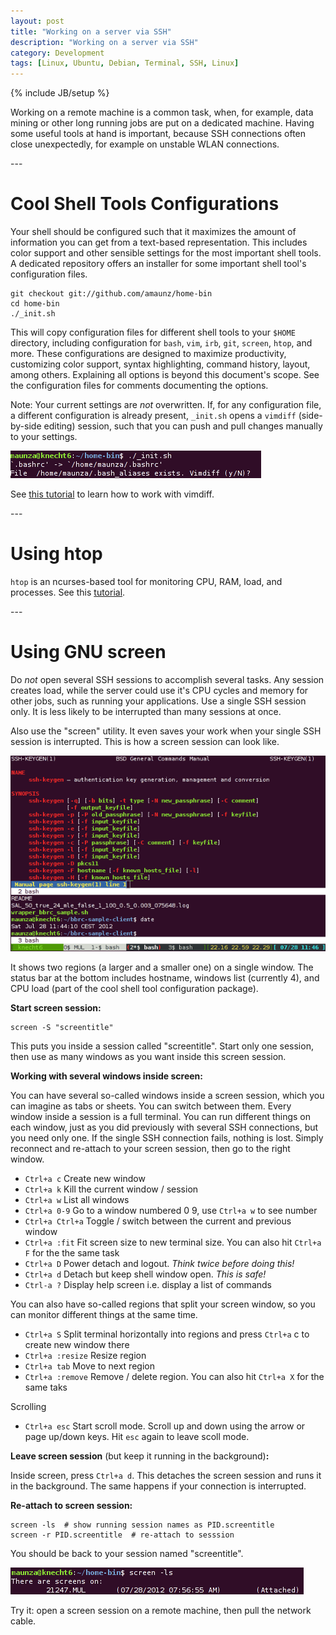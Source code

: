 ```yaml
---
layout: post
title: "Working on a server via SSH"
description: "Working on a server via SSH"
category: Development
tags: [Linux, Ubuntu, Debian, Terminal, SSH, Linux]
---
```

{% include JB/setup %}

Working on a remote machine is a common task, when, for example, data mining or
other long running jobs are put on a dedicated machine. Having some useful
tools at hand is important, because SSH connections often close unexpectedly,
for example on unstable WLAN connections.

<p></p>
---
<p></p>

Cool Shell Tools Configurations
===============================

Your shell should be configured such that it maximizes the amount of
information you can get from a text-based representation. This includes color
support and other sensible settings for the most important shell tools. A dedicated
repository offers an installer for some important shell tool's configuration
files.

    git checkout git://github.com/amaunz/home-bin
    cd home-bin
    ./_init.sh

This will copy configuration files for different shell tools to your `$HOME`
directory, including configuration for `bash`, `vim`, `irb`, `git`, `screen`,
`htop`, and more. These configurations are designed to maximize productivity,
customizing color support, syntax highlighting, command history, layout, among
others. Explaining all options is beyond this document's scope. See the
configuration files for comments documenting the options.

Note: Your current settings are *not* overwritten. If, for any configuration
file, a different configuration is already present, `_init.sh` opens a
`vimdiff` (side-by-side editing) session, such that you can push and pull
changes manually to your settings.

![home-bin](/images/homebin.png)

See [this tutorial](http://goo.gl/7SH1I) to learn how to work with vimdiff.


<p></p>
---
<p></p>


Using htop
==========

`htop` is an ncurses-based tool for monitoring CPU, RAM, load, and processes. 
See this [tutorial](http://goo.gl/bJlXD).


<p></p>
---
<p></p>


Using GNU screen
================

Do *not* open several SSH sessions to accomplish several tasks.  Any session
creates load, while the server could use it's CPU cycles and memory for other
jobs, such as running your applications. Use a single SSH session only. It is
less likely to be interrupted than many sessions at once.

Also use the "screen" utility. It even saves your work when your single SSH
session is interrupted. This is how a screen session can look like. 

![home-bin](/images/screen2.png)

It shows two regions (a larger and a smaller one) on a single window. The
status bar at the bottom includes hostname, windows list (currently 4), and 
CPU load (part of the cool shell tool configuration package).

**Start screen session:**

    screen -S "screentitle"

This puts you inside a session called "screentitle". Start only one session, then use as many windows as you want inside this screen session.

**Working with several windows inside screen:**

You can have several so-called windows inside a screen session, which you can imagine as tabs or sheets. You can switch between them. Every window inside a session is a full terminal. You can run different things on each window, just as you did previously with several SSH connections, but you need only one. If the single SSH connection fails, nothing is lost. Simply reconnect and re-attach to your screen session, then go to the right window.

- `Ctrl+a c`  Create new window
- `Ctrl+a k`  Kill the current window / session
- `Ctrl+a w`  List all windows
- `Ctrl+a 0-9`  Go to a window numbered 0 9, use `Ctrl+a w` to see number
- `Ctrl+a Ctrl+a` Toggle / switch between the current and previous window
- `Ctrl+a :fit` Fit screen size to new terminal size. You can also hit `Ctrl+a F` for the the same task
- `Ctrl+a D` Power detach and logout. *Think twice before doing this!*
- `Ctrl+a d`  Detach but keep shell window open. *This is safe!*
- `Ctrl-a ?`  Display help screen i.e. display a list of commands

You can also have so-called regions that split your screen window, so you can monitor different things at the same time.

- `Ctrl+a S`  Split terminal horizontally into regions and press `Ctrl+a` c to create new window there
- `Ctrl+a :resize`  Resize region
- `Ctrl+a tab`  Move to next region
- `Ctrl+a :remove`  Remove / delete region. You can also hit `Ctrl+a X` for the same taks

Scrolling

- `Ctrl+a esc`  Start scroll mode. Scroll up and down using the arrow or page up/down keys. Hit `esc` again to leave scoll mode.


**Leave screen session** (but keep it running in the background)**:**

Inside screen, press `Ctrl+a d`. This detaches the screen session and runs it in the background. The same happens if your connection is interrupted.


**Re-attach to screen session:**

    screen -ls  # show running session names as PID.screentitle
    screen -r PID.screentitle  # re-attach to sesssion

You should be back to your session named "screentitle".

![home-bin](/images/screen1.png)

Try it: open a screen session on a remote machine, then pull the network cable.


